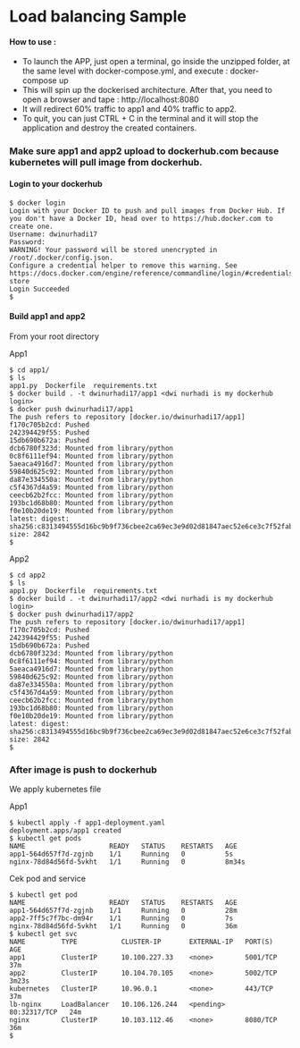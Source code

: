  # Load balancing Sample

 #### How to use :
 - To launch the APP, just open a terminal, go inside the unzipped folder, at the same level with docker-compose.yml, and execute : docker-compose up
 - This will spin up the dockerised architecture. After that, you need to open a browser and tape : http://localhost:8080
 - It will redirect 60% traffic to app1 and 40% traffic to app2.
 - To quit, you can just CTRL + C in the terminal and it will stop the application and destroy the created containers.




### Make sure app1 and app2 upload to dockerhub.com because kubernetes will pull image from dockerhub.
#### Login to your dockerhub

```
$ docker login
Login with your Docker ID to push and pull images from Docker Hub. If you don't have a Docker ID, head over to https://hub.docker.com to create one.
Username: dwinurhadi17
Password:
WARNING! Your password will be stored unencrypted in /root/.docker/config.json.
Configure a credential helper to remove this warning. See
https://docs.docker.com/engine/reference/commandline/login/#credentials-store
Login Succeeded
$
```

#### Build app1 and app2
From your root directory

App1
```
$ cd app1/
$ ls
app1.py  Dockerfile  requirements.txt
$ docker build . -t dwinurhadi17/app1 <dwi nurhadi is my dockerhub login>
$ docker push dwinurhadi17/app1
The push refers to repository [docker.io/dwinurhadi17/app1]
f170c705b2cd: Pushed
242394429f55: Pushed
15db690b672a: Pushed
dcb6780f323d: Mounted from library/python
0c8f6111ef94: Mounted from library/python
5aeaca4916d7: Mounted from library/python
59840d625c92: Mounted from library/python
da87e334550a: Mounted from library/python
c5f4367d4a59: Mounted from library/python
ceecb62b2fcc: Mounted from library/python
193bc1d68b80: Mounted from library/python
f0e10b20de19: Mounted from library/python
latest: digest: sha256:c8313494555d16bc9b9f736cbee2ca69ec3e9d02d81847aec52e6ce3c7f52fab size: 2842
$ 
```

App2

```
$ cd app2
$ ls
app1.py  Dockerfile  requirements.txt
$ docker build . -t dwinurhadi17/app2 <dwi nurhadi is my dockerhub login>
$ docker push dwinurhadi17/app2
The push refers to repository [docker.io/dwinurhadi17/app1]
f170c705b2cd: Pushed
242394429f55: Pushed
15db690b672a: Pushed
dcb6780f323d: Mounted from library/python
0c8f6111ef94: Mounted from library/python
5aeaca4916d7: Mounted from library/python
59840d625c92: Mounted from library/python
da87e334550a: Mounted from library/python
c5f4367d4a59: Mounted from library/python
ceecb62b2fcc: Mounted from library/python
193bc1d68b80: Mounted from library/python
f0e10b20de19: Mounted from library/python
latest: digest: sha256:c8313494555d16bc9b9f736cbee2ca69ec3e9d02d81847aec52e6ce3c7f52fab size: 2842
$
```
### After image is push to dockerhub

We apply kubernetes file

App1

```
$ kubectl apply -f app1-deployment.yaml
deployment.apps/app1 created
$ kubectl get pods
NAME                     READY   STATUS    RESTARTS   AGE
app1-564d657f7d-zgjnb    1/1     Running   0          5s
nginx-78d84d56fd-5vkht   1/1     Running   0          8m34s
```

Cek pod and service

```
$ kubectl get pod
NAME                     READY   STATUS    RESTARTS   AGE
app1-564d657f7d-zgjnb    1/1     Running   0          28m
app2-7ff5c7f7bc-dm94r    1/1     Running   0          7s
nginx-78d84d56fd-5vkht   1/1     Running   0          36m
$ kubectl get svc
NAME         TYPE           CLUSTER-IP       EXTERNAL-IP   PORT(S)        AGE
app1         ClusterIP      10.100.227.33    <none>        5001/TCP       37m
app2         ClusterIP      10.104.70.105    <none>        5002/TCP       3m23s
kubernetes   ClusterIP      10.96.0.1        <none>        443/TCP        37m
lb-nginx     LoadBalancer   10.106.126.244   <pending>     80:32317/TCP   24m
nginx        ClusterIP      10.103.112.46    <none>        8080/TCP       36m
$ 
```
